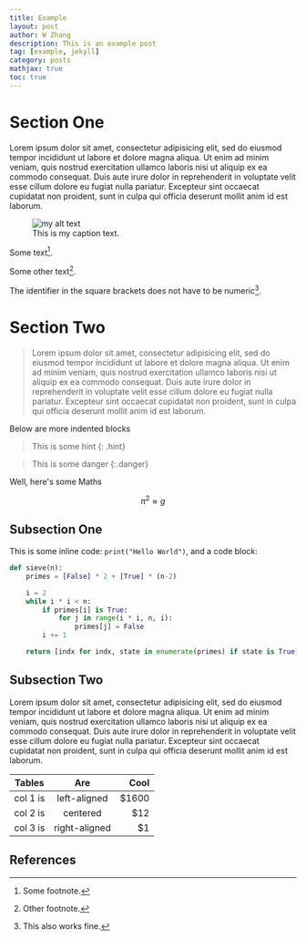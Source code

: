 ```yaml
---
title: Example
layout: post
author: W Zhang
description: This is an example post
tag: [example, jekyll]
category: posts
mathjax: true
toc: true
---
```


# Section One

Lorem ipsum dolor sit amet, consectetur adipisicing elit, sed do eiusmod
tempor incididunt ut labore et dolore magna aliqua. Ut enim ad minim veniam,
quis nostrud exercitation ullamco laboris nisi ut aliquip ex ea commodo
consequat. Duis aute irure dolor in reprehenderit in voluptate velit esse
cillum dolore eu fugiat nulla pariatur. Excepteur sint occaecat cupidatat non
proident, sunt in culpa qui officia deserunt mollit anim id est laborum.

<figure>
  <img src="https://via.placeholder.com/300x150" alt="my alt text">
  <figcaption>This is my caption text.</figcaption>
</figure>

Some text[^1].

Some other text[^2].

The identifier in the square brackets does not have to be numeric[^my_footnote].

# Section Two

> Lorem ipsum dolor sit amet, consectetur adipisicing elit, sed do eiusmod
tempor incididunt ut labore et dolore magna aliqua. Ut enim ad minim veniam,
quis nostrud exercitation ullamco laboris nisi ut aliquip ex ea commodo
consequat. Duis aute irure dolor in reprehenderit in voluptate velit esse
cillum dolore eu fugiat nulla pariatur. Excepteur sint occaecat cupidatat non
proident, sunt in culpa qui officia deserunt mollit anim id est laborum.

Below are more indented blocks

> This is some hint
{: .hint}

> This is some danger
{:.danger}

Well, here's some Maths

$$\pi^2\approx g$$

## Subsection One

This is some inline code: `print("Hello World")`, and a code block:

```python
def sieve(n):
    primes = [False] * 2 + [True] * (n-2)

    i = 2
    while i * i < n:
        if primes[i] is True:
            for j in range(i * i, n, i):
                primes[j] = False
        i += 1

    return [indx for indx, state in enumerate(primes) if state is True]
```

## Subsection Two

Lorem ipsum dolor sit amet, consectetur adipisicing elit, sed do eiusmod
tempor incididunt ut labore et dolore magna aliqua. Ut enim ad minim veniam,
quis nostrud exercitation ullamco laboris nisi ut aliquip ex ea commodo
consequat. Duis aute irure dolor in reprehenderit in voluptate velit esse
cillum dolore eu fugiat nulla pariatur. Excepteur sint occaecat cupidatat non
proident, sunt in culpa qui officia deserunt mollit anim id est laborum.

| Tables   |      Are      |  Cool |
|----------|:-------------:|------:|
| col 1 is |  left-aligned | $1600 |
| col 2 is |    centered   |   $12 |
| col 3 is | right-aligned |    $1 |


<!-- ## References -->
<!-- {:.no_toc} -->

<h2>References</h2>

[^1]: Some footnote.
[^2]: Other footnote.
[^my_footnote]: This also works fine.


